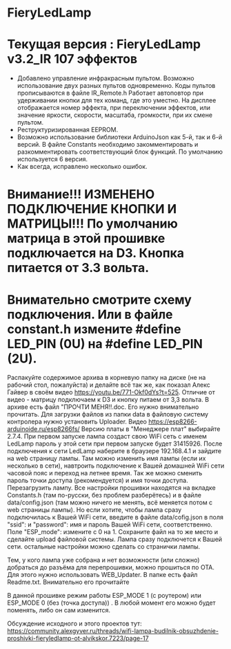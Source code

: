 # FieryLedLamp
# Текущая версия : FieryLedLamp v3.2_IR 107 эффектов 

  - Добавлено управление инфракрасным пультом. Возможно использование двух разных пультов одновременно. Коды пультов прописываются в файле IR_Remote.h
  Работает автоповтор при удерживании кнопки для тех команд, где это уместно. На дисплее отображается номер эффекта, при переключении эффектов,
  или значение яркости, скорости, масштаба, громкости, при их смене пультом.
  - Реструктуризированная EEPROM.
  - Возможно использование библиотеки ArduinoJson как 5-й, так и 6-й версий. В файле Constants необходимо закомментировать и разкомментировать соответствующий блок функций. По умолчанию используется 6 версия.
  - Как всегда, исправлено несколько ошибок.

# Внимание!!! ИЗМЕНЕНО ПОДКЛЮЧЕНИЕ КНОПКИ И МАТРИЦЫ!!! По умолчанию матрица в этой прошивке подключается на D3. Кнопка питается от 3.3 вольта.
# Внимательно смотрите схему подключения. Или в файле constant.h измените #define LED_PIN (0U) на #define LED_PIN (2U).

Распакуйте содержимое архива в корневую папку на диске (не на рабочий стол, пожалуйста)
и делайте всё так же, как показал Алекс Гайвер в своём видео https://youtu.be/771-Okf0dYs?t=525. Отличие от видео - матрицу подключаем к D3 и кнопку питаем от 3,3 вольта.
В архиве есть файл "ПРОЧТИ МЕНЯ!!.doc. Его нужно внимательно прочитать. Для загрузки файлов из папки data в файловую систему контролера нужно установить Uploader. Видео https://esp8266-arduinoide.ru/esp8266fs/
Версию платы в "Менеджере плат" выбирайте 2.7.4. При первом запуске лампа создаст свою WiFi сеть с именем LedLamp пароль у этой сети при первом запуске будет 31415926. После подключения к сети LedLamp наберите в браузере 192.168.4.1 и зайдите на web страницу лампы. Там можно изменить имя лампы (если их несколько в сети), навтроить подключение к Вашей домашней WiFi сети часовой пояс и переход на летнее время. Так же можно сменить пароль точки доступа (рекомендуется) и имя точки доступа. Перезагрузить лампу.
Все настройки прошивки находятся на вкладке Constants.h (там по-русски, без проблем разберётесь) и в файле data/config.json (там можно ничего не менять, всё меняется потом с web страницы лампы). Но если хотите, чтобы лампа сразу подключилась к Вашей WiFi сети, введите в файле data/cofig.json в поля "ssid": и "password": имя и пароль Вашей WiFi сети, соответственно. Поле "ESP_mode": измените с 0 на 1. Сохраните файл на то же место и сделайте upload файловой системы. Лампа сразу подключется к Вашей сети. остальные настройки можно сделать со странички лампы.

Тем, у кого лампа уже собрана и нет возможности (или сложно) добраться до разъёма для перепрошивки, можно прошиться по ОТА. Для этого нужно использовать WEB_Updater.  В папке есть файл Readme.txt. Внимательно его прочитайте

В данной прошивке режим работы ESP_MODE 1 (с роутером) или ESP_MODE 0 (без (точка доступа)) .
В любой момент его можно будет поменять, либо он сам изменится.

Обсуждение исходного и этого проектов тут: https://community.alexgyver.ru/threads/wifi-lampa-budilnik-obsuzhdenie-proshivki-fieryledlamp-ot-alvikskor.7223/page-17
